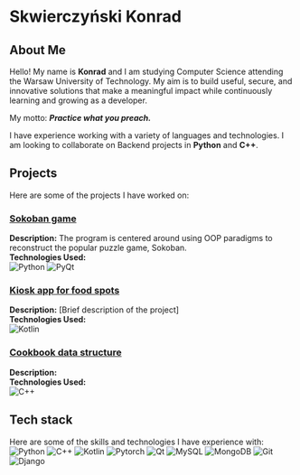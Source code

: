 # Skwierczyński Konrad



## About Me
Hello! My name is **Konrad** and I am studying Computer Science attending the Warsaw University of Technology. My aim is to build useful, secure, and innovative solutions that make a meaningful impact while continuously learning and growing as a developer. 

My motto: ***Practice what you preach.***

I have experience working with a variety of languages and technologies. I am looking to collaborate on Backend projects in **Python** and **C++**.

## Projects
Here are some of the projects I have worked on:

### [Sokoban game](https://github.com/s-Konrad/sokoban-game)
**Description:** The program is centered around using OOP paradigms to reconstruct the popular puzzle game, Sokoban. <br>
**Technologies Used:** <br>
![Python](https://img.shields.io/badge/python-3670A0?style=for-the-badge&logo=python&logoColor=ffdd54)
![PyQt](https://img.shields.io/badge/Qt-41CD52?style=for-the-badge&logo=qt&logoColor=white)


### [Kiosk app for food spots]()
**Description:** [Brief description of the project] <br>
**Technologies Used:** <br>
![Kotlin](https://img.shields.io/badge/kotlin-%237F52FF.svg?style=for-the-badge&logo=kotlin&logoColor=white)


### [Cookbook data structure]()
**Description:**<br>
**Technologies Used:**<br>
![C++](https://img.shields.io/badge/C%2B%2B-00599C?style=for-the-badge&logo=c%2B%2B&logoColor=white)


## Tech stack
Here are some of the skills and technologies I have experience with: <br>
![Python](https://img.shields.io/badge/Python-3776AB?style=for-the-badge&logo=python&logoColor=white)
![C++](https://img.shields.io/badge/C%2B%2B-00599C?style=for-the-badge&logo=c%2B%2B&logoColor=white)
![Kotlin](https://img.shields.io/badge/kotlin-%237F52FF.svg?style=for-the-badge&logo=kotlin&logoColor=white)
![Pytorch](https://img.shields.io/badge/PyTorch-EE4C2C?style=for-the-badge&logo=pytorch&logoColor=white)
![Qt](https://img.shields.io/badge/Qt-41CD52?style=for-the-badge&logo=qt&logoColor=white)
![MySQL](https://img.shields.io/badge/MySQL-005C84?style=for-the-badge&logo=mysql&logoColor=white)
![MongoDB](https://img.shields.io/badge/MongoDB-4EA94B?style=for-the-badge&logo=mongodb&logoColor=white)
![Git](https://img.shields.io/badge/git-%23F05033.svg?style=for-the-badge&logo=git&logoColor=white)
![Django](https://img.shields.io/badge/Django-092E20?style=for-the-badge&logo=django&logoColor=white)
